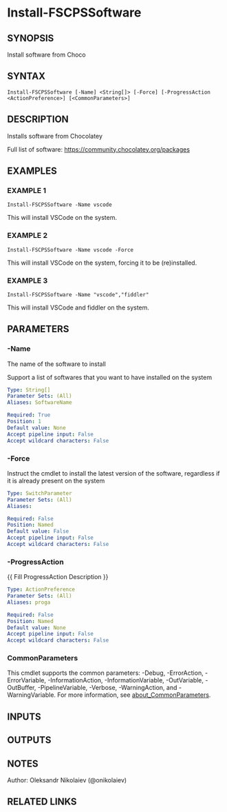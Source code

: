 ﻿---
external help file: fscps.tools-help.xml
Module Name: fscps.tools
online version:
schema: 2.0.0
---

# Install-FSCPSSoftware

## SYNOPSIS
Install software from Choco

## SYNTAX

```
Install-FSCPSSoftware [-Name] <String[]> [-Force] [-ProgressAction <ActionPreference>] [<CommonParameters>]
```

## DESCRIPTION
Installs software from Chocolatey

Full list of software: https://community.chocolatey.org/packages

## EXAMPLES

### EXAMPLE 1
```
Install-FSCPSSoftware -Name vscode
```

This will install VSCode on the system.

### EXAMPLE 2
```
Install-FSCPSSoftware -Name vscode -Force
```

This will install VSCode on the system, forcing it to be (re)installed.

### EXAMPLE 3
```
Install-FSCPSSoftware -Name "vscode","fiddler"
```

This will install VSCode and fiddler on the system.

## PARAMETERS

### -Name
The name of the software to install

Support a list of softwares that you want to have installed on the system

```yaml
Type: String[]
Parameter Sets: (All)
Aliases: SoftwareName

Required: True
Position: 1
Default value: None
Accept pipeline input: False
Accept wildcard characters: False
```

### -Force
Instruct the cmdlet to install the latest version of the software, regardless if it is already present on the system

```yaml
Type: SwitchParameter
Parameter Sets: (All)
Aliases:

Required: False
Position: Named
Default value: False
Accept pipeline input: False
Accept wildcard characters: False
```

### -ProgressAction
{{ Fill ProgressAction Description }}

```yaml
Type: ActionPreference
Parameter Sets: (All)
Aliases: proga

Required: False
Position: Named
Default value: None
Accept pipeline input: False
Accept wildcard characters: False
```

### CommonParameters
This cmdlet supports the common parameters: -Debug, -ErrorAction, -ErrorVariable, -InformationAction, -InformationVariable, -OutVariable, -OutBuffer, -PipelineVariable, -Verbose, -WarningAction, and -WarningVariable. For more information, see [about_CommonParameters](http://go.microsoft.com/fwlink/?LinkID=113216).

## INPUTS

## OUTPUTS

## NOTES
Author: Oleksandr Nikolaiev (@onikolaiev)

## RELATED LINKS
